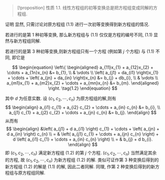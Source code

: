 
> [!proposition] 性质 1.1. 
> 线性方程组的初等变换总是把方程组变成同解的方程组.

证明 
显然, 只需讨论对原方程组 (1.1) 进行一次初等变换得到新方程组的情况.

若进行的是第 1 种初等变换, 那么新方程组与 (1.1) 仅仅是方程的编号不同, (1.1) 显然与新方程组同解.

若进行的是第 3 种初等变换,则新方程组只有一个方程 (例如第 $j$ 个方程) 与 (1.1) 不同, 即它是

$$
\begin{equation}
\left\{
\begin{aligned}
    a_{11}x_{1} + a_{12}x_{2} + \cdots + a_{1n}x_{n} &= b_{1}, \\
    & \vdots \\
    \left( a_{j1} + da_{i1} \right)x_{1} + \cdots + \left( a_{jn} + da_{in} \right)x_{n} &= b_{j} + db_{i}, \\
    & \vdots \\
    a_{m1}x_{1} + a_{m2}x_{2} + \cdots + a_{mn}x_{n} &= b_{m}.
\end{aligned}
\right.
\tag{1.2}
\end{equation}
$$

其中 $d$ 为任意实数. 设 $\left( {{c}_{1},{c}_{2},\cdots ,{c}_{n}}\right)$ 为原方程组的解,则有
$$
\begin{align}
a_{i1} c_{1} + a_{i2} c_{2} + \cdots + a_{in} c_{n} &= b_{i}, \\
a_{j1} c_{1} + a_{j2} c_{2} + \cdots + a_{jn} c_{n} &= b_{j}.
\end{align}
$$
从而有
$$
\begin{align}
&\left( a_{j1} + d a_{i1} \right) c_{1} + \cdots + \left( a_{jn} + d a_{in} \right) c_{n} \\
= & \left( a_{j1} c_{1} + \cdots + a_{jn} c_{n} \right) + d \left( a_{i1} c_{1} + \cdots + a_{in} c_{n} \right) \\
= & b_{j} + d b_{i}.
\end{align}
$$
即 $\left( {{c}_{1},{c}_{2},\cdots ,{c}_{n}}\right)$ 满足新方程组 (1.2) 的第 $j$ 个方程. $\left( {{c}_{1},{c}_{2},\cdots ,{c}_{n}}\right)$ 当然满足其余的方程, 故 $\left( {{c}_{1},{c}_{2},\cdots ,{c}_{n}}\right)$ 为新方程组 (1.2) 的解. 
类似可证作第 3 种变换后得到的新方程组 (1.2) 的解是 (1.1) 的解, 因此二者同解. 
同理, 作第 2 种变换后得到的新方程组与原方程组同解.